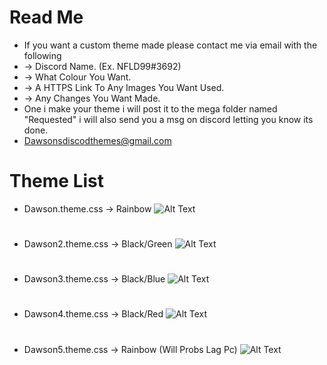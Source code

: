 # Read Me
 - If you want a custom theme made please contact me via email with the following
 - -> Discord Name. (Ex. NFLD99#3692)
 - -> What Colour You Want.
 - -> A HTTPS Link To Any Images You Want Used.
 - -> Any Changes You Want Made.
 - One i make your theme i will post it to the mega folder named "Requested" i will also send you a msg on discord letting you know its done.
 - Dawsonsdiscodthemes@gmail.com
# Theme List
 - Dawson.theme.css   ->  Rainbow
 ![Alt Text](https://i.gyazo.com/79c573494c5dbcdfe84134564a289ad2.gif)
 #
 - Dawson2.theme.css ->  Black/Green
 ![Alt Text](https://i.gyazo.com/635afa0ec55a5b052707970b0dff7263.gif)
 #
 - Dawson3.theme.css ->  Black/Blue
 ![Alt Text](https://i.gyazo.com/f4f320f6fb79c55dfec81cd5df4304e1.gif)
 #
 - Dawson4.theme.css ->  Black/Red
 ![Alt Text](https://i.gyazo.com/03f392e7ae05673a2714e29bc76018dd.gif)
 #
 - Dawson5.theme.css ->  Rainbow (Will Probs Lag Pc)
 ![Alt Text](https://thumbs.gfycat.com/SparseFrighteningIaerismetalmark-size_restricted.gif)
 #